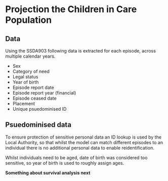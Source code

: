 # Projection the Children in Care Population

## Data

Using the SSDA903 following data is extracted for each episode, across multiple calendar years.

* Sex
* Category of need
* Legal status
* Year of birth
* Episode report date
* Episode report year (financial)
* Episode ceased date
* Placement
* Unique psuedominised ID

## Psuedominised data

To ensure protection of sensitive personal data an ID lookup is used by the Local Authority, so that whilst the model can match different episodes to an individual there is no additional personal data to enable reidentification.

Whilst individuals need to be aged, date of birth was considered too sensitive, so year of birth is used to roughly assign ages.

**Something about survival analysis next**

